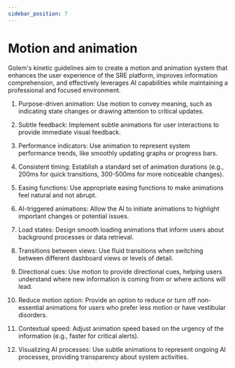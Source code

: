 ```yaml
---
sidebar_position: 7
---
```


# Motion and animation

Golem's kinetic guidelines aim to create a motion and animation system that enhances the user experience of the SRE platform, improves information comprehension, and effectively leverages AI capabilities while maintaining a professional and focused environment.

1. Purpose-driven animation: Use motion to convey meaning, such as indicating state changes or drawing attention to critical updates.

2. Subtle feedback: Implement subtle animations for user interactions to provide immediate visual feedback.

3. Performance indicators: Use animation to represent system performance trends, like smoothly updating graphs or progress bars.

4. Consistent timing: Establish a standard set of animation durations (e.g., 200ms for quick transitions, 300-500ms for more noticeable changes).

5. Easing functions: Use appropriate easing functions to make animations feel natural and not abrupt.

6. AI-triggered animations: Allow the AI to initiate animations to highlight important changes or potential issues.

7. Load states: Design smooth loading animations that inform users about background processes or data retrieval.

8. Transitions between views: Use fluid transitions when switching between different dashboard views or levels of detail.

9. Directional cues: Use motion to provide directional cues, helping users understand where new information is coming from or where actions will lead.

10. Reduce motion option: Provide an option to reduce or turn off non-essential animations for users who prefer less motion or have vestibular disorders.

11. Contextual speed: Adjust animation speed based on the urgency of the information (e.g., faster for critical alerts).

12. Visualizing AI processes: Use subtle animations to represent ongoing AI processes, providing transparency about system activities.
